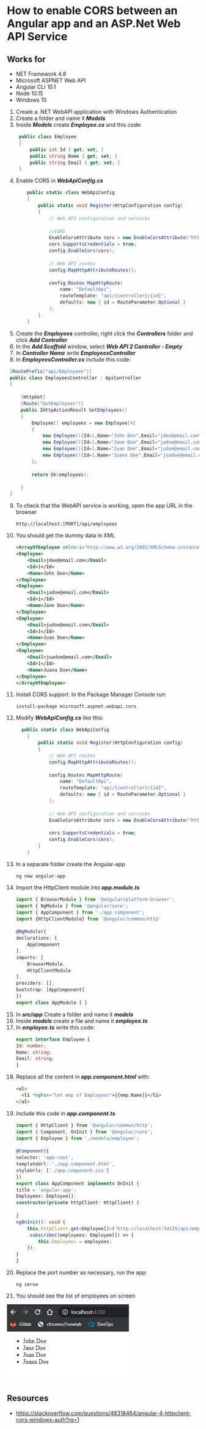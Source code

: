 # How to enable CORS between an Angular app and an ASP.Net Web API Service
## Works for
* NET Framework 4.8
* Microsoft ASPNET Web API 
* Angular CLI 10.1
* Node 10.15
* Windows 10

1. Create a .NET WebAPI application with Windows Authentication
2. Create a folder and name it ***Models***
3. Inside ***Models*** create ***Employee.cs*** and this code:
   ```csharp
    public class Employee
    {
        public int Id { get; set; }
        public string Name { get; set; }
        public string Email { get; set; }
    }
   ```
4. Enable CORS in ***WebApiConfig.cs***   
    ```csharp
        public static class WebApiConfig
        {
            public static void Register(HttpConfiguration config)
            {
                // Web API configuration and services

                //CORS
                EnableCorsAttribute cors = new EnableCorsAttribute("http://localhost", "Accept, Origin, Content-Type, X-Auth-Token, cache-control, x-requested-with", "GET, POST ,PATCH, PUT, DELETE, OPTIONS");
                cors.SupportsCredentials = true;
                config.EnableCors(cors);

                // Web API routes
                config.MapHttpAttributeRoutes();

                config.Routes.MapHttpRoute(
                    name: "DefaultApi",
                    routeTemplate: "api/{controller}/{id}",
                    defaults: new { id = RouteParameter.Optional }
                );
            }
        }
    ```
5. Create the ***Employees*** controller, right click the ***Controllers*** folder and click ***Add Controller***
6. In the ***Add Scaffold*** window, select ***Web API 2 Controller - Empty***
7. In ***Controller Name*** write ***EmployeesController***
8.  In ***EmployeesController.cs*** include this code:
   ```csharp
    [RoutePrefix("api/Employees")]
    public class EmployeesController : ApiController
    {

        [HttpGet]
        [Route("GetEmployees")]
        public IHttpActionResult GetEmployees()
        {
            Employee[] employees = new Employee[4]
            {
                new Employee(){Id=1,Name="John Doe",Email="jdoe@email.com"},
                new Employee(){Id=1,Name="Jane Doe",Email="jadoe@email.com"},
                new Employee(){Id=1,Name="Juan Doe",Email="judoe@email.com"},
                new Employee(){Id=1,Name="Juana Doe",Email="juadoe@email.com"}
            };

            return Ok(employees);

        }
    }

   ```    
9. To check that the WebAPI service is working, open the app URL in the browser
    ```
    http://localhost:[PORT]/api/employees   
    ```
10. You should get the dummy data in XML
    ```xml
    <ArrayOfEmployee xmlns:i="http://www.w3.org/2001/XMLSchema-instance" xmlns="http://schemas.datacontract.org/2004/07/WebService.Models">
    <Employee>
        <Email>jdoe@email.com</Email>
        <Id>1</Id>
        <Name>John Doe</Name>
    </Employee>
    <Employee>
        <Email>jadoe@email.com</Email>
        <Id>1</Id>
        <Name>Jane Doe</Name>
    </Employee>
    <Employee>
        <Email>judoe@email.com</Email>
        <Id>1</Id>
        <Name>Juan Doe</Name>
    </Employee>
    <Employee>
        <Email>juadoe@email.com</Email>
        <Id>1</Id>
        <Name>Juana Doe</Name>
    </Employee>
    </ArrayOfEmployee>
    ```    
11. Install CORS support. In the Package Manager Console run:
    ```
    install-package microsoft.aspnet.webapi.cors
    ```
12. Modify ***WebApiConfig.cs*** like this:
    ```csharp
      public static class WebApiConfig
        {
            public static void Register(HttpConfiguration config)
            {
                // Web API routes
                config.MapHttpAttributeRoutes();

                config.Routes.MapHttpRoute(
                    name: "DefaultApi",
                    routeTemplate: "api/{controller}/{id}",
                    defaults: new { id = RouteParameter.Optional }
                );

                // Web API configuration and services
                EnableCorsAttribute cors = new EnableCorsAttribute("http://localhost:4200", "Accept, Origin, Content-Type, X-Auth-Token, cache-control, x-requested-with", "GET, POST ,PATCH, PUT, DELETE, OPTIONS");

                cors.SupportsCredentials = true;
                config.EnableCors(cors);
            }
        }
    ```    
13. In a separate folder create the Angular-app    
    ```
    ng new angular-app
    ```
14. Import the HttpClient module into ***app.module.ts***
    ```typescript
    import { BrowserModule } from '@angular/platform-browser';
    import { NgModule } from '@angular/core';
    import { AppComponent } from './app.component';
    import {HttpClientModule} from '@angular/common/http'

    @NgModule({
    declarations: [
        AppComponent
    ],
    imports: [
        BrowserModule,
        HttpClientModule
    ],
    providers: [],
    bootstrap: [AppComponent]
    })
    export class AppModule { }
    ```
15. In ***src/app*** Create a folder and name it ***models***
16. Inside ***models*** create a file and name it ***employee.ts***    
17. In ***employee.ts*** write this code:
    ```typescript
    export interface Employee {
    Id: number;
    Name: string;
    Email: string;
    }
    ```
18. Replace all the content in ***app.component.html*** with:
    ```html
    <ul>
      <li *ngFor="let emp of Employees">{{emp.Name}}</li>
    </ul>
    ```    
19. Include this code in ***app.component.ts***
    ```typescript
    import { HttpClient } from '@angular/common/http';
    import { Component, OnInit } from '@angular/core';
    import { Employee } from './models/employee';

    @Component({
    selector: 'app-root',
    templateUrl: './app.component.html',
    styleUrls: ['./app.component.css']
    })
    export class AppComponent implements OnInit {
    title = 'angular-app';
    Employees: Employee[];
    constructor(private httpClient: HttpClient) {

    }
    ngOnInit(): void {
        this.httpClient.get<Employee[]>('http://localhost:54125/api/employees')
        .subscribe((employees: Employee[]) => {
            this.Employees = employees;
        });
    }
    }

    ```    
20. Replace the port number as necessary, run the app:
    ```
    ng serve
    ```    
21. You should see the list of employees on screen
    
![](images/2020-09-21-17-17-58.png)    
## Resources
* https://stackoverflow.com/questions/48318464/angular-4-httpclient-cors-windows-auth?rq=1